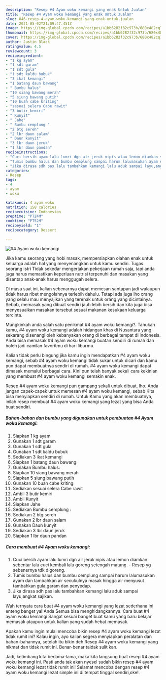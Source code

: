 ```yaml
---
description: "Resep #4 Ayam woku kemangi yang enak Untuk Jualan"
title: "Resep #4 Ayam woku kemangi yang enak Untuk Jualan"
slug: 846-resep-4-ayam-woku-kemangi-yang-enak-untuk-jualan
date: 2021-05-02T21:09:47.451Z
image: https://img-global.cpcdn.com/recipes/a1bb6282f32c973b/680x482cq70/4-ayam-woku-kemangi-foto-resep-utama.jpg
thumbnail: https://img-global.cpcdn.com/recipes/a1bb6282f32c973b/680x482cq70/4-ayam-woku-kemangi-foto-resep-utama.jpg
cover: https://img-global.cpcdn.com/recipes/a1bb6282f32c973b/680x482cq70/4-ayam-woku-kemangi-foto-resep-utama.jpg
author: Justin Black
ratingvalue: 4.5
reviewcount: 3
recipeingredient:
- "1 kg ayam"
- "1 sdt garam"
- "1 sdt gula"
- "1 sdt kaldu bubuk"
- "3 ikat kemangi"
- "1 batang daun bawang"
- " Bumbu halus"
- "10 siang bawang merah"
- "5 siung bawang putih"
- "10 buah cabe kriting"
- "sesuai selera Cabe rawit"
- "3 butir kemiri"
- " Kunyit"
- " Jahe"
- " Bumbu cemplung "
- "2 btg sereh"
- "2 lbr daun salam"
- " Daun kunyit"
- "3 lbr daun jeruk"
- "1 lbr daun pandan"
recipeinstructions:
- "Cuci bersih ayam lalu lumri dgn air jeruk nipis atau lemon diamkan sebentar lalu cuci kembali lalu goreng setengah matang. Resep yg sebenernya tdk digoreng."
- "Tumis bumbu halus dan bumbu cemplung sampai harum lalumasukan ayam dan tambahkan air secukulnya masak hingga air menyusut tambahkan gula,garam dan penyedap."
- "Jika dirasa sdh pas lalu tambahkan kemangi lalu aduk sampai layu,angkat sajikan."
categories:
- Resep
tags:
- 4
- ayam
- woku

katakunci: 4 ayam woku 
nutrition: 158 calories
recipecuisine: Indonesian
preptime: "PT24M"
cooktime: "PT52M"
recipeyield: "1"
recipecategory: Dessert

---
```



![#4 Ayam woku kemangi](https://img-global.cpcdn.com/recipes/a1bb6282f32c973b/680x482cq70/4-ayam-woku-kemangi-foto-resep-utama.jpg)

Jika kamu seorang yang hobi masak, mempersiapkan olahan enak untuk keluarga adalah hal yang menyenangkan untuk kamu sendiri. Tugas seorang istri Tidak sekedar mengerjakan pekerjaan rumah saja, tapi anda juga harus memastikan keperluan nutrisi terpenuhi dan masakan yang disantap anak-anak harus menggugah selera.

Di masa  saat ini, kalian sebenarnya dapat memesan santapan jadi walaupun tidak harus ribet mengolahnya terlebih dahulu. Tetapi ada juga lho orang yang selalu mau menyajikan yang terenak untuk orang yang dicintainya. Sebab, memasak yang dibuat sendiri jauh lebih bersih dan kita juga bisa menyesuaikan masakan tersebut sesuai makanan kesukaan keluarga tercinta. 



Mungkinkah anda salah satu penikmat #4 ayam woku kemangi?. Tahukah kamu, #4 ayam woku kemangi adalah hidangan khas di Nusantara yang sekarang disenangi oleh kebanyakan orang di berbagai tempat di Indonesia. Anda bisa memasak #4 ayam woku kemangi buatan sendiri di rumah dan boleh jadi camilan favoritmu di hari liburmu.

Kalian tidak perlu bingung jika kamu ingin mendapatkan #4 ayam woku kemangi, sebab #4 ayam woku kemangi tidak sukar untuk dicari dan kamu pun dapat membuatnya sendiri di rumah. #4 ayam woku kemangi dapat dimasak memalui berbagai cara. Kini pun telah banyak sekali cara kekinian yang membuat #4 ayam woku kemangi semakin enak.

Resep #4 ayam woku kemangi pun gampang sekali untuk dibuat, lho. Anda jangan capek-capek untuk memesan #4 ayam woku kemangi, sebab Kita bisa menyiapkan sendiri di rumah. Untuk Kamu yang akan membuatnya, inilah resep membuat #4 ayam woku kemangi yang lezat yang bisa Anda buat sendiri.

<!--inarticleads1-->

##### Bahan-bahan dan bumbu yang digunakan untuk pembuatan #4 Ayam woku kemangi:

1. Siapkan 1 kg ayam
1. Gunakan 1 sdt garam
1. Gunakan 1 sdt gula
1. Gunakan 1 sdt kaldu bubuk
1. Sediakan 3 ikat kemangi
1. Siapkan 1 batang daun bawang
1. Gunakan  Bumbu halus:
1. Siapkan 10 siang bawang merah
1. Siapkan 5 siung bawang putih
1. Gunakan 10 buah cabe kriting
1. Sediakan sesuai selera Cabe rawit
1. Ambil 3 butir kemiri
1. Ambil  Kunyit
1. Siapkan  Jahe
1. Sediakan  Bumbu cemplung :
1. Sediakan 2 btg sereh
1. Gunakan 2 lbr daun salam
1. Gunakan  Daun kunyit
1. Sediakan 3 lbr daun jeruk
1. Siapkan 1 lbr daun pandan




<!--inarticleads2-->

##### Cara membuat #4 Ayam woku kemangi:

1. Cuci bersih ayam lalu lumri dgn air jeruk nipis atau lemon diamkan sebentar lalu cuci kembali lalu goreng setengah matang. - Resep yg sebenernya tdk digoreng.
1. Tumis bumbu halus dan bumbu cemplung sampai harum lalumasukan ayam dan tambahkan air secukulnya masak hingga air menyusut tambahkan gula,garam dan penyedap.
1. Jika dirasa sdh pas lalu tambahkan kemangi lalu aduk sampai layu,angkat sajikan.




Wah ternyata cara buat #4 ayam woku kemangi yang lezat sederhana ini enteng banget ya! Anda Semua bisa menghidangkannya. Cara buat #4 ayam woku kemangi Sangat sesuai banget buat kamu yang baru belajar memasak ataupun untuk kalian yang sudah hebat memasak.

Apakah kamu ingin mulai mencoba bikin resep #4 ayam woku kemangi lezat tidak rumit ini? Kalau ingin, ayo kalian segera menyiapkan peralatan dan bahan-bahannya, setelah itu bikin deh Resep #4 ayam woku kemangi yang nikmat dan tidak rumit ini. Benar-benar taidak sulit kan. 

Jadi, ketimbang kita berlama-lama, maka kita langsung buat resep #4 ayam woku kemangi ini. Pasti anda tak akan nyesel sudah bikin resep #4 ayam woku kemangi lezat tidak rumit ini! Selamat mencoba dengan resep #4 ayam woku kemangi lezat simple ini di tempat tinggal sendiri,oke!.

